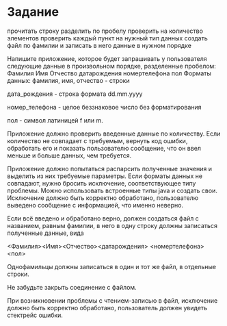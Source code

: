 
# Задание

прочитать строку
разделить по пробелу
проверить на количество элементов
проверить каждый пункт на нужный тип данных
создать файл по фамилии и записать в него данные в нужном порядке


Напишите приложение, которое будет запрашивать у пользователя следующие данные в произвольном порядке, разделенные пробелом:
Фамилия Имя Отчество датарождения номертелефона пол
Форматы данных:
фамилия, имя, отчество - строки

дата_рождения - строка формата dd.mm.yyyy

номер_телефона - целое беззнаковое число без форматирования

пол - символ латиницей f или m.

Приложение должно проверить введенные данные по количеству. Если количество не совпадает с требуемым, вернуть код ошибки, обработать его и показать пользователю сообщение, что он ввел меньше и больше данных, чем требуется.

Приложение должно попытаться распарсить полученные значения и выделить из них требуемые параметры. Если форматы данных не совпадают, нужно бросить исключение, соответствующее типу проблемы. Можно использовать встроенные типы java и создать свои. Исключение должно быть корректно обработано, пользователю выведено сообщение с информацией, что именно неверно.

Если всё введено и обработано верно, должен создаться файл с названием, равным фамилии, в него в одну строку должны записаться полученные данные, вида

<Фамилия><Имя><Отчество><датарождения> <номертелефона><пол>

Однофамильцы должны записаться в один и тот же файл, в отдельные строки.

Не забудьте закрыть соединение с файлом.

При возникновении проблемы с чтением-записью в файл, исключение должно быть корректно обработано, пользователь должен увидеть стектрейс ошибки.